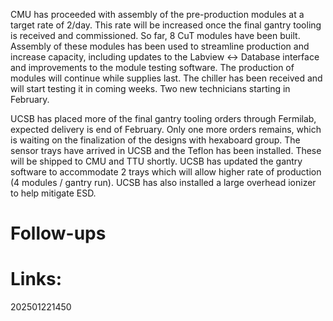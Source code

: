 


CMU has proceeded with assembly of the pre-production modules at a target rate of 2/day. This rate will be increased once the final gantry tooling is received and commissioned. 
So far, 8 CuT modules have been built. Assembly of these modules has been used to streamline production and increase capacity, including updates to the Labview <-> Database interface and  improvements to the module testing software. The production of modules will continue while supplies last. The chiller has been received and will start testing it in coming weeks. Two new technicians starting in February.

UCSB has placed more of the final gantry tooling orders through Fermilab, expected delivery is end of February. Only one more orders remains, which is waiting on the finalization of the designs with hexaboard group.  The sensor trays have arrived in UCSB and the Teflon has been installed. These will be shipped to CMU and TTU shortly. UCSB has updated the gantry software to accommodate 2 trays which will allow higher rate of production (4 modules / gantry run). UCSB has also installed a large overhead ionizer to help mitigate ESD. 




# Follow-ups


# Links: 



202501221450
